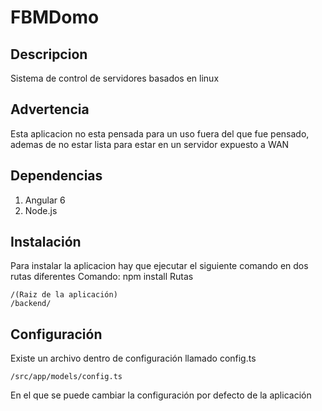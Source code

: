 # FBMDomo

## Descripcion
Sistema de control de servidores basados en linux

## Advertencia
Esta aplicacion no esta pensada para un uso fuera del que fue pensado, ademas de no estar lista para estar en un servidor expuesto a WAN

## Dependencias
1. Angular 6
2. Node.js

## Instalación
Para instalar la aplicacion hay que ejecutar el siguiente comando en dos rutas diferentes
Comando: npm install
Rutas
```
/(Raiz de la aplicación)
/backend/
```
## Configuración
Existe un archivo dentro de configuración llamado config.ts
```
/src/app/models/config.ts
```
En el que se puede cambiar la configuración por defecto de la aplicación